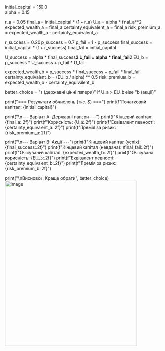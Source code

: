 

initial_capital = 150.0   
alpha = 0.15           

r_a = 0.05
final_a = initial_capital * (1 + r_a)
U_a = alpha * final_a**2
expected_wealth_a = final_a
certainty_equivalent_a = final_a
risk_premium_a = expected_wealth_a - certainty_equivalent_a

r_success = 0.20
p_success = 0.7
p_fail = 1 - p_success
final_success = initial_capital * (1 + r_success)
final_fail = initial_capital  

U_success = alpha * final_success**2
U_fail = alpha * final_fail**2
EU_b = p_success * U_success + p_fail * U_fail

expected_wealth_b = p_success * final_success + p_fail * final_fail
certainty_equivalent_b = (EU_b / alpha) ** 0.5
risk_premium_b = expected_wealth_b - certainty_equivalent_b

better_choice = "a (державні цінні папери)" if U_a > EU_b else "b (акції)"

print("=== Результати обчислень (тис. $) ===")
print(f"Початковий капітал: {initial_capital}")

print("\n--- Варіант A: Державні папери ---")
print(f"Кінцевий капітал: {final_a:.2f}")
print(f"Корисність: {U_a:.2f}")
print(f"Еквівалент певності: {certainty_equivalent_a:.2f}")
print(f"Премія за ризик: {risk_premium_a:.2f}")

print("\n--- Варіант B: Акції ---")
print(f"Кінцевий капітал (успіх): {final_success:.2f}")
print(f"Кінцевий капітал (невдача): {final_fail:.2f}")
print(f"Очікуваний капітал: {expected_wealth_b:.2f}")
print(f"Очікувана корисність: {EU_b:.2f}")
print(f"Еквівалент певності: {certainty_equivalent_b:.2f}")
print(f"Премія за ризик: {risk_premium_b:.2f}")

print("\nВисновок: Краще обрати", better_choice)
<img width="427" height="532" alt="image" src="https://github.com/user-attachments/assets/947c5b6d-77fe-49de-b727-b20d8d5bd4b8" />
